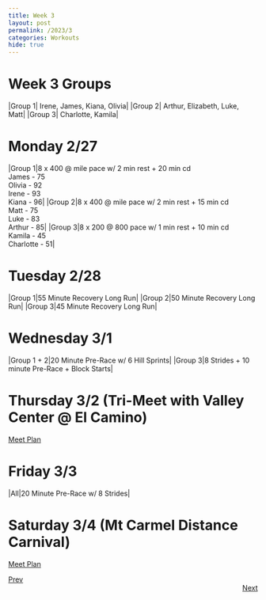 ```yaml
---
title: Week 3
layout: post
permalink: /2023/3
categories: Workouts
hide: true
---
```



# Week 3 Groups

|Group 1| Irene, James, Kiana, Olivia|
|Group 2| Arthur, Elizabeth, Luke, Matt|
|Group 3| Charlotte, Kamila|

# Monday 2/27 

|Group 1|8 x 400 @ mile pace w/ 2 min rest + 20 min cd <br> James - 75 <br> Olivia - 92 <br> Irene - 93 <br> Kiana - 96|
|Group 2|8 x 400 @ mile pace w/ 2 min rest + 15 min cd <br> Matt - 75 <br> Luke - 83 <br> Arthur - 85|
|Group 3|8 x 200 @ 800 pace w/ 1 min rest + 10 min cd <br> Kamila - 45 <br> Charlotte - 51|

# Tuesday 2/28

|Group 1|55 Minute Recovery Long Run|
|Group 2|50 Minute Recovery Long Run|
|Group 3|45 Minute Recovery Long Run|

# Wednesday 3/1

|Group 1 + 2|20 Minute Pre-Race w/ 6 Hill Sprints|
|Group 3|8 Strides + 10 minute Pre-Race + Block Starts|

# Thursday 3/2 (Tri-Meet with Valley Center @ El Camino)

[Meet Plan]({{site.baseurl}}/2023/VC_EC)

# Friday 3/3

|All|20 Minute Pre-Race w/ 8 Strides|

# Saturday 3/4 (Mt Carmel Distance Carnival)

[Meet Plan]({{site.baseurl}}/2023/MCDC)

<div style="text-align: left"> <a href="{{site.baseurl}}/2023/2">Prev</a></div> 
<div style="text-align: right"> <a href="{{site.baseurl}}/2023/4">Next</a></div>